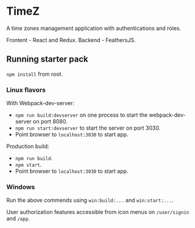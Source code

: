 # TimeZ

A time zones management application with authentications and roles.

Frontent - React and Redux.
Backend - FeathersJS.

## Running starter pack

`npm install` from root.

### Linux flavors

With Webpack-dev-server:
- `npm run build:devserver` on one process to start the webpack-dev-server on port 8080.
- `npm run start:devserver` to start the server on port 3030.
- Point browser to `localhost:3030` to start app.

Production build:
- `npm run build`.
- `npm start`.
- Point browser to `localhost:3030` to start app.

### Windows

Run the above commends using `win:build:...` and `win:start:...`.

User authorization features accessible from icon menus on `/user/signin` and `/app`.
